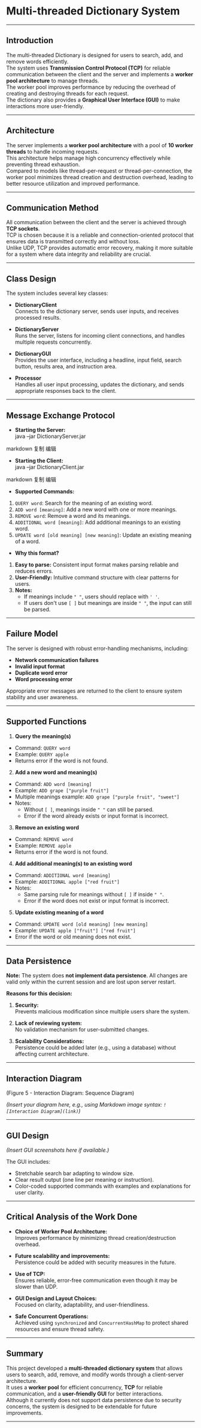 # Multi-threaded Dictionary System

---

## Introduction

The multi-threaded Dictionary is designed for users to search, add, and remove words efficiently.  
The system uses **Transmission Control Protocol (TCP)** for reliable communication between the client and the server and implements a **worker pool architecture** to manage threads.  
The worker pool improves performance by reducing the overhead of creating and destroying threads for each request.  
The dictionary also provides a **Graphical User Interface (GUI)** to make interactions more user-friendly.

---

## Architecture

The server implements a **worker pool architecture** with a pool of **10 worker threads** to handle incoming requests.  
This architecture helps manage high concurrency effectively while preventing thread exhaustion.  
Compared to models like thread-per-request or thread-per-connection, the worker pool minimizes thread creation and destruction overhead, leading to better resource utilization and improved performance.

---

## Communication Method

All communication between the client and the server is achieved through **TCP sockets**.  
TCP is chosen because it is a reliable and connection-oriented protocol that ensures data is transmitted correctly and without loss.  
Unlike UDP, TCP provides automatic error recovery, making it more suitable for a system where data integrity and reliability are crucial.

---

## Class Design

The system includes several key classes:

- **DictionaryClient**  
  Connects to the dictionary server, sends user inputs, and receives processed results.

- **DictionaryServer**  
  Runs the server, listens for incoming client connections, and handles multiple requests concurrently.

- **DictionaryGUI**  
  Provides the user interface, including a headline, input field, search button, results area, and instruction area.

- **Processor**  
  Handles all user input processing, updates the dictionary, and sends appropriate responses back to the client.

---

## Message Exchange Protocol

- **Starting the Server:**  
java –jar DictionaryServer.jar <port> <dictionary-file>

markdown
复制
编辑

- **Starting the Client:**  
java –jar DictionaryClient.jar <server-address> <server-port>

markdown
复制
编辑

- **Supported Commands:**
1. `QUERY word`: Search for the meaning of an existing word.
2. `ADD word [meaning]`: Add a new word with one or more meanings.
3. `REMOVE word`: Remove a word and its meanings.
4. `ADDITIONAL word [meaning]`: Add additional meanings to an existing word.
5. `UPDATE word [old meaning] [new meaning]`: Update an existing meaning of a word.

- **Why this format?**
1. **Easy to parse:** Consistent input format makes parsing reliable and reduces errors.
2. **User-Friendly:** Intuitive command structure with clear patterns for users.
3. **Notes:**  
   - If meanings include `" "`, users should replace with `' '`.  
   - If users don't use `[ ]` but meanings are inside `" "`, the input can still be parsed.

---

## Failure Model

The server is designed with robust error-handling mechanisms, including:

- **Network communication failures**  
- **Invalid input format**  
- **Duplicate word error**  
- **Word processing error**

Appropriate error messages are returned to the client to ensure system stability and user awareness.

---

## Supported Functions

1. **Query the meaning(s)**
 - Command: `QUERY word`
 - Example: `QUERY apple`
 - Returns error if the word is not found.

2. **Add a new word and meaning(s)**
 - Command: `ADD word [meaning]`
 - Example: `ADD grape ["purple fruit"]`
 - Multiple meanings example: `ADD grape ["purple fruit", "sweet"]`
 - Notes:
   - Without `[ ]`, meanings inside `" "` can still be parsed.
   - Error if the word already exists or input format is incorrect.

3. **Remove an existing word**
 - Command: `REMOVE word`
 - Example: `REMOVE apple`
 - Returns error if the word is not found.

4. **Add additional meaning(s) to an existing word**
 - Command: `ADDITIONAL word [meaning]`
 - Example: `ADDITIONAL apple ["red fruit"]`
 - Notes:
   - Same parsing rule for meanings without `[ ]` if inside `" "`.
   - Error if the word does not exist or input format is incorrect.

5. **Update existing meaning of a word**
 - Command: `UPDATE word [old meaning] [new meaning]`
 - Example: `UPDATE apple ["fruit"] ["red fruit"]`
 - Error if the word or old meaning does not exist.

---

## Data Persistence

**Note:** The system does **not implement data persistence**. All changes are valid only within the current session and are lost upon server restart.

**Reasons for this decision:**
1. **Security:**  
 Prevents malicious modification since multiple users share the system.

2. **Lack of reviewing system:**  
 No validation mechanism for user-submitted changes.

3. **Scalability Considerations:**  
 Persistence could be added later (e.g., using a database) without affecting current architecture.

---

## Interaction Diagram

(Figure 5 - Interaction Diagram: Sequence Diagram)

*(Insert your diagram here, e.g., using Markdown image syntax: `![Interaction Diagram](link)`)*

---

## GUI Design

*(Insert GUI screenshots here if available.)*

The GUI includes:
- Stretchable search bar adapting to window size.
- Clear result output (one line per meaning or instruction).
- Color-coded supported commands with examples and explanations for user clarity.

---

## Critical Analysis of the Work Done

- **Choice of Worker Pool Architecture:**  
Improves performance by minimizing thread creation/destruction overhead.

- **Future scalability and improvements:**  
Persistence could be added with security measures in the future.

- **Use of TCP:**  
Ensures reliable, error-free communication even though it may be slower than UDP.

- **GUI Design and Layout Choices:**  
Focused on clarity, adaptability, and user-friendliness.

- **Safe Concurrent Operations:**  
Achieved using `synchronized` and `ConcurrentHashMap` to protect shared resources and ensure thread safety.

---

## Summary

This project developed a **multi-threaded dictionary system** that allows users to search, add, remove, and modify words through a client-server architecture.  
It uses a **worker pool** for efficient concurrency, **TCP** for reliable communication, and a **user-friendly GUI** for better interactions.  
Although it currently does not support data persistence due to security concerns, the system is designed to be extendable for future improvements.

---
